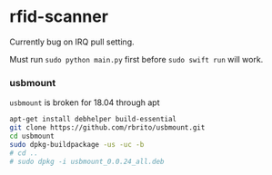 # rfid-scanner

Currently bug on IRQ pull setting.

Must run `sudo python main.py` first before `sudo swift run` will work.

### usbmount

`usbmount` is broken for 18.04 through apt

```sh
apt-get install debhelper build-essential
git clone https://github.com/rbrito/usbmount.git
cd usbmount
sudo dpkg-buildpackage -us -uc -b
# cd ..
# sudo dpkg -i usbmount_0.0.24_all.deb
```
